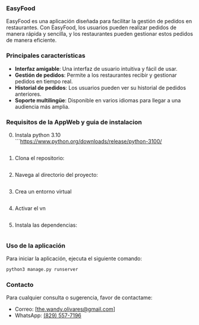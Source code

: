 ### EasyFood
EasyFood es una aplicación diseñada para facilitar la gestión de pedidos en restaurantes. Con EasyFood, los usuarios pueden realizar pedidos de manera rápida y sencilla, y los restaurantes pueden gestionar estos pedidos de manera eficiente.

### Principales características
- **Interfaz amigable**: Una interfaz de usuario intuitiva y fácil de usar.
- **Gestión de pedidos**: Permite a los restaurantes recibir y gestionar pedidos en tiempo real.
- **Historial de pedidos**: Los usuarios pueden ver su historial de pedidos anteriores.
- **Soporte multilingüe**: Disponible en varios idiomas para llegar a una audiencia más amplia.


### Requisitos de la AppWeb y guia de instalacion
0. Instala python 3.10
       ```https://www.python.org/downloads/release/python-3100/
      ```
1. Clona el repositorio:
      ```git clone https://github.com/untalwandy/EasyFood.git
      ```
2. Navega al directorio del proyecto:
      ```cd EasyFood
      ```
3. Crea un entorno virtual
      ```python3 -m venv vn
      ```
4. Activar el vn
      ```. vn/bin/activate
      ```
3. Instala las dependencias:
      ```pip3 install -r requirements.txt
      ```

### Uso de la aplicación 
Para iniciar la aplicación, ejecuta el siguiente comando:
```bash
python3 manage.py runserver
```

### Contacto
Para cualquier consulta o sugerencia, favor de contactame:
- Correo: [the.wandy.olivares@gmail.com]
- WhatsApp: [(829) 557-7196](https://wa.me/18295577196)

